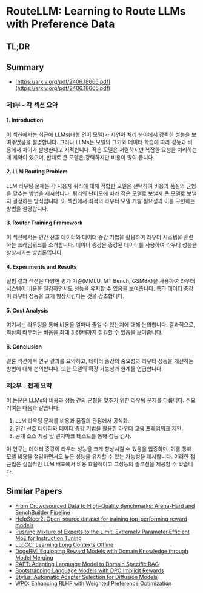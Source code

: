 # RouteLLM: Learning to Route LLMs with Preference Data
## TL;DR
## Summary
- [https://arxiv.org/pdf/2406.18665.pdf](https://arxiv.org/pdf/2406.18665.pdf)

### 제1부 - 각 섹션 요약

#### 1. Introduction
이 섹션에서는 최근에 LLMs(대형 언어 모델)가 자연어 처리 분야에서 강력한 성능을 보여주었음을 설명합니다. 그러나 LLMs는 모델의 크기와 데이터 학습에 따라 성능과 비용에서 차이가 발생한다고 지적합니다. 작은 모델은 저렴하지만 복잡한 요청을 처리하는 데 제약이 있으며, 반대로 큰 모델은 강력하지만 비용이 많이 듭니다.

#### 2. LLM Routing Problem
LLM 라우팅 문제는 각 사용자 쿼리에 대해 적합한 모델을 선택하여 비용과 품질의 균형을 맞추는 방법을 제시합니다. 쿼리의 난이도에 따라 작은 모델로 보낼지 큰 모델로 보낼지 결정하는 방식입니다. 이 섹션에서 최적의 라우터 모델 개발 필요성과 이를 구현하는 방법을 설명합니다.

#### 3. Router Training Framework 
이 섹션에서는 인간 선호 데이터와 데이터 증강 기법을 활용하여 라우터 시스템을 훈련하는 프레임워크를 소개합니다. 데이터 증강은 증강된 데이터를 사용하여 라우터 성능을 향상시키는 방법론입니다.

#### 4. Experiments and Results
실험 결과 섹션은 다양한 평가 기준(MMLU, MT Bench, GSM8K)을 사용하여 라우터 시스템이 비용을 절감하면서도 성능을 유지할 수 있음을 보여줍니다. 특히 데이터 증강이 라우터 성능을 크게 향상시킨다는 것을 강조합니다.

#### 5. Cost Analysis
여기서는 라우팅을 통해 비용을 얼마나 줄일 수 있는지에 대해 논의합니다. 결과적으로, 최상의 라우터는 비용을 최대 3.66배까지 절감할 수 있음을 보여줍니다.

#### 6. Conclusion
결론 섹션에서 연구 결과를 요약하고, 데이터 증강의 중요성과 라우터 성능을 개선하는 방법에 대해 논의합니다. 또한 모델의 확장 가능성과 한계를 언급합니다.

### 제2부 - 전체 요약

이 논문은 LLMs의 비용과 성능 간의 균형을 맞추기 위한 라우팅 문제를 다룹니다. 주요 기여는 다음과 같습니다:
1. LLM 라우팅 문제를 비용과 품질의 관점에서 공식화.
2. 인간 선호 데이터와 데이터 증강 기법을 활용한 라우터 교육 프레임워크 제안.
3. 공개 소스 제공 및 벤치마크 테스트를 통해 성능 검사.

이 연구는 데이터 증강이 라우터 성능을 크게 향상시킬 수 있음을 입증하며, 이를 통해 모델 비용을 절감하면서도 높은 성능을 유지할 수 있는 가능성을 제시합니다. 이러한 접근법은 실질적인 LLM 배포에서 비용 효율적이고 고성능의 솔루션을 제공할 수 있습니다.

## Similar Papers
- [From Crowdsourced Data to High-Quality Benchmarks: Arena-Hard and BenchBuilder Pipeline](2406.11939.md)
- [HelpSteer2: Open-source dataset for training top-performing reward models](2406.08673.md)
- [Pushing Mixture of Experts to the Limit: Extremely Parameter Efficient MoE for Instruction Tuning](2309.05444.md)
- [LLoCO: Learning Long Contexts Offline](2404.07979.md)
- [DogeRM: Equipping Reward Models with Domain Knowledge through Model Merging](2407.01470.md)
- [RAFT: Adapting Language Model to Domain Specific RAG](2403.10131.md)
- [Bootstrapping Language Models with DPO Implicit Rewards](2406.09760.md)
- [Stylus: Automatic Adapter Selection for Diffusion Models](2404.18928.md)
- [WPO: Enhancing RLHF with Weighted Preference Optimization](2406.11827.md)
